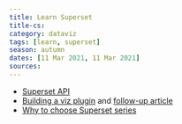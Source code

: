 ```yaml
---
title: Learn Superset
title-cs: 
category: dataviz
tags: [learn, superset]
season: autumn
dates: [11 Mar 2021, 11 Mar 2021]
sources: 
---
```


* [Superset API](https://superset.apache.org/docs/rest-api)
* [Building a viz plugin](https://preset.io/blog/2020-07-02-hello-world/) and [follow-up article](https://medium.com/nmc-techblog/apache-superset-manage-custom-viz-plugins-in-production-9fde1a708e55)
* [Why to choose Superset series](https://blog.hiflylabs.hu/en/2021/07/07/superset/)